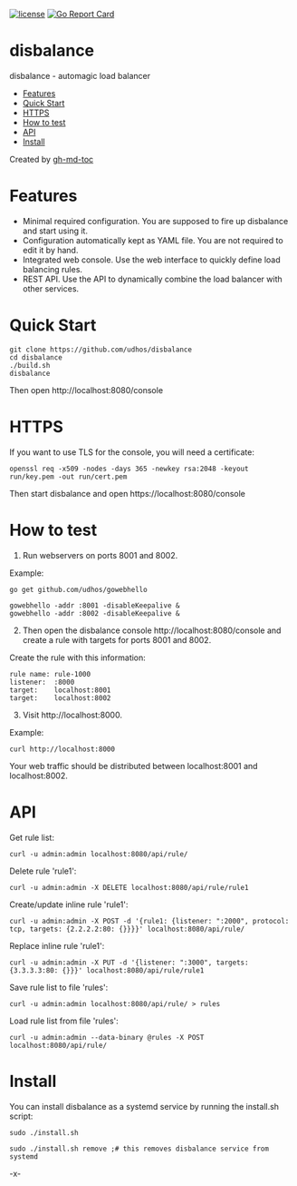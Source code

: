 [![license](http://img.shields.io/badge/license-MIT-blue.svg)](https://github.com/udhos/disbalance/blob/master/LICENSE)
[![Go Report Card](https://goreportcard.com/badge/github.com/udhos/disbalance)](https://goreportcard.com/report/github.com/udhos/disbalance)

# disbalance
disbalance - automagic load balancer

* [Features](#features)
* [Quick Start](#quick-start)
* [HTTPS](#https)
* [How to test](#how-to-test)
* [API](#api)
* [Install](#install)

Created by [gh-md-toc](https://github.com/ekalinin/github-markdown-toc.go)

# Features

- Minimal required configuration. You are supposed to fire up disbalance and start using it.
- Configuration automatically kept as YAML file. You are not required to edit it by hand.
- Integrated web console. Use the web interface to quickly define load balancing rules.
- REST API. Use the API to dynamically combine the load balancer with other services.

# Quick Start

    git clone https://github.com/udhos/disbalance
    cd disbalance
    ./build.sh
    disbalance

Then open http://localhost:8080/console

# HTTPS

If you want to use TLS for the console, you will need a certificate:

    openssl req -x509 -nodes -days 365 -newkey rsa:2048 -keyout run/key.pem -out run/cert.pem

Then start disbalance and open https://localhost:8080/console

# How to test

1. Run webservers on ports 8001 and 8002.

Example:

    go get github.com/udhos/gowebhello

    gowebhello -addr :8001 -disableKeepalive &
    gowebhello -addr :8002 -disableKeepalive &

2. Then open the disbalance console http://localhost:8080/console and create a rule with targets for ports 8001 and 8002.

Create the rule with this information:

    rule name: rule-1000
    listener:  :8000
    target:    localhost:8001
    target:    localhost:8002

3. Visit http://localhost:8000.

Example:

    curl http://localhost:8000

Your web traffic should be distributed between localhost:8001 and localhost:8002.

# API

Get rule list:

    curl -u admin:admin localhost:8080/api/rule/

Delete rule 'rule1':

    curl -u admin:admin -X DELETE localhost:8080/api/rule/rule1

Create/update inline rule 'rule1':

    curl -u admin:admin -X POST -d '{rule1: {listener: ":2000", protocol: tcp, targets: {2.2.2.2:80: {}}}}' localhost:8080/api/rule/

Replace inline rule 'rule1':

    curl -u admin:admin -X PUT -d '{listener: ":3000", targets: {3.3.3.3:80: {}}}' localhost:8080/api/rule/rule1

Save rule list to file 'rules':

    curl -u admin:admin localhost:8080/api/rule/ > rules

Load rule list from file 'rules':

    curl -u admin:admin --data-binary @rules -X POST localhost:8080/api/rule/

# Install

You can install disbalance as a systemd service by running the install.sh script:

    sudo ./install.sh

    sudo ./install.sh remove ;# this removes disbalance service from systemd

-x-

